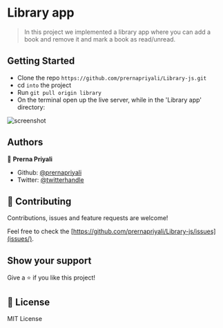 # Library app

> In this project we implemented a library app where you can add a book and remove it and mark a book as read/unread.

## Getting Started

- Clone the repo `https://github.com/prernapriyali/Library-js.git`
- cd `into` the project
- Run `git pull origin library`
- On the terminal open up the live server, while in the 'Library app' directory:

![screenshot](./page-screenshot.png)

## Authors

👤 **Prerna Priyali**

- Github: [@prernapriyali](https://github.com/prernapriyali)
- Twitter: [@twitterhandle](https://twitter.com/prerna96440861)



## 🤝 Contributing

Contributions, issues and feature requests are welcome!

Feel free to check the [https://github.com/prernapriyali/Library-js/issues](issues/).

## Show your support

Give a ⭐️ if you like this project!

## 📝 License

MIT License